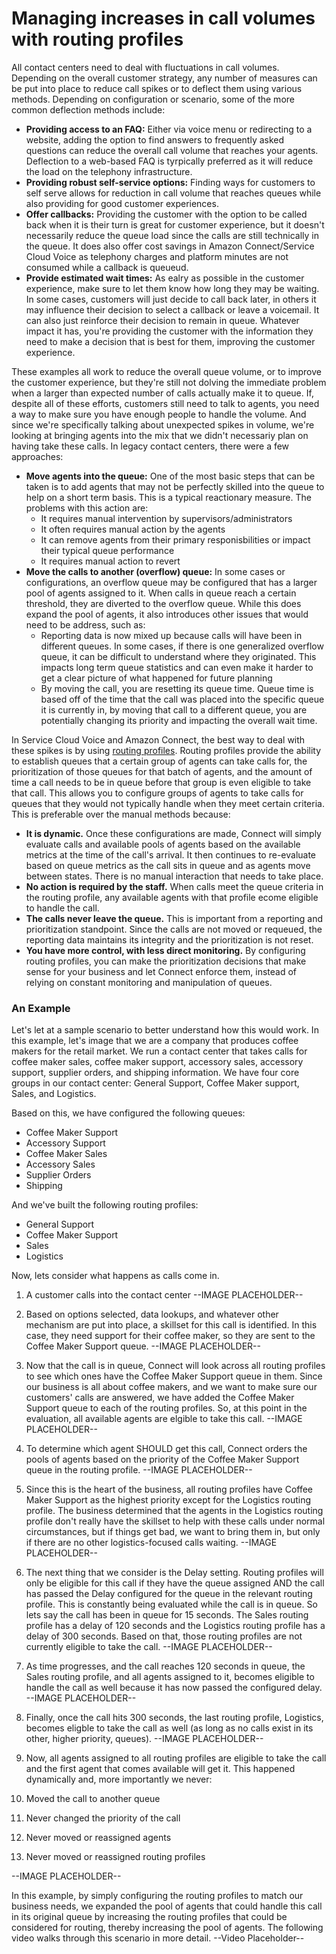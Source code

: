 # Managing increases in call volumes with routing profiles
All contact centers need to deal with fluctuations in call volumes. Depending on the overall customer strategy, any number of measures can be put into place to reduce call spikes or to deflect them using various methods. Depending on configuration or scenario, some of the more common deflection methods include:
* **Providing access to an FAQ:** Either via voice menu or redirecting to a website, adding the option to find answers to frequently asked questions can reduce the overall call volume that reaches your agents. Deflection to a web-based FAQ is tyrpically preferred as it will reduce the load on the telephony infrastructure. 
* **Providing robust self-service options:** Finding ways for customers to self serve allows for reduction in call volume that reaches queues while also providing for good customer experiences. 
* **Offer callbacks:** Providing the customer with the option to be called back when it is their turn is great for customer experience, but it doesn't necessarily reduce the queue load since the calls are still technically in the queue. It does also offer cost savings in Amazon Connect/Service Cloud Voice as telephony charges and platform minutes are not consumed while a callback is queueud.
* **Provide estimated wait times:** As ealry as possible in the customer experience, make sure to let them know how long they may be waiting. In some cases, customers will just decide to call back later, in others it may influence their decision to select a callback or leave a voicemail. It can also just reinforce their decision to remain in queue. Whatever impact it has, you're providing the customer with the information they need to make a decision that is best for them, improving the customer experience. 

These examples all work to reduce the overall queue volume, or to improve the customer experience, but they're still not dolving the immediate problem when a larger than expected number of calls actually make it to queue. If, despite all of these efforts, customers still need to talk to agents, you need a way to make sure you have enough people to handle the volume. And since we're specifically talking about unexpected spikes in volume, we're looking at bringing agents into the mix that we didn't necessariy plan on having take these calls. In legacy contact centers, there were a few approaches:
* **Move agents into the queue:** One of the most basic steps that can be taken is to add agents that may not be perfectly skilled into the queue to help on a short term basis. This is a typical reactionary measure. The problems with this action are:
  * It requires manual intervention by supervisors/administrators
  * It often requires manual action by the agents 
  * It can remove agents from their primary responisbilities or impact their typical queue performance
  * It requires manual action to revert
* **Move the calls to another (overflow) queue:** In some cases or configurations, an overflow queue may be configured that has a larger pool of agents assigned to it. When calls in queue reach a certain threshold, they are diverted to the overflow queue. While this does expand the pool of agents, it also introduces other issues that would need to be address, such as:
  * Reporting data is now mixed up because calls will have been in different queues. In some cases, if there is one generalized overflow queue, it can be difficult to understand where they originated. This impacts long term queue statistics and can even make it harder to get a clear picture of what happened for future planning
  * By moving the call, you are resetting its queue time.  Queue time is based off of the time that the call was placed into the specific queue it is currently in, by moving that call to a different queue, you are potentially changing its priority and impacting the overall wait time. 

In Service Cloud Voice and Amazon Connect, the best way to deal with these spikes is by using [routing profiles](https://docs.aws.amazon.com/connect/latest/adminguide/concepts-routing.html). Routing profiles provide the ability to establish queues that a certain group of agents can take calls for, the prioritization of those queues for that batch of agents, and the amount of time a call needs to be in queue before that group is even eligible to take that call. This allows you to configure groups of agents to take calls for queues that they would not typically handle when they meet certain criteria. This is preferable over the manual methods because:
* **It is dynamic.** Once these configurations are made, Connect will simply evaluate calls and available pools of agents based on the available metrics at the time of the call's arrival. It then continues to re-evaluate based on queue metrics as the call sits in queue and as agents move between states. There is no manual interaction that needs to take place.
* **No action is required by the staff.** When calls meet the queue criteria in the routing profile, any available agents with that profile ecome eligible to handle the call. 
* **The calls never leave the queue.** This is important from a reporting and prioritization standpoint. Since the calls are not moved or requeued, the reporting data maintains its integrity and the prioritization is not reset.
* **You have more control, with less direct monitoring.** By configuring routing profiles, you can make the prioritization decisions that make sense for your business and let Connect enforce them, instead of relying on constant monitoring and manipulation of queues. 

### An Example
Let's let at a sample scenario to better understand how this would work. In this example, let's image that we are a company that produces coffee makers for the retail market. We run a contact center that takes calls for coffee maker sales, coffee maker support, accessory sales, accessory support, supplier orders, and shipping information. We have four core groups in our contact center: General Support, Coffee Maker support, Sales, and Logistics. 

Based on this, we have configured the following queues:
* Coffee Maker Support
* Accessory Support
* Coffee Maker Sales
* Accessory Sales
* Supplier Orders
* Shipping

And we've built the following routing profiles:
* General Support
* Coffee Maker Support
* Sales
* Logistics

Now, lets consider what happens as calls come in. 

1. A customer calls into the contact center
--IMAGE PLACEHOLDER--

2. Based on options selected, data lookups, and whatever other mechanism are put into place, a skillset for this call is identified. In this case, they need support for their coffee maker, so they are sent to the Coffee Maker Support queue.
--IMAGE PLACEHOLDER--

3. Now that the call is in queue, Connect will look across all routing profiles to see which ones have the Coffee Maker Support queue in them. Since our business is all about coffee makers, and we want to make sure our customers' calls are answered, we have added the Coffee Maker Support queue to each of the routing profiles. So, at this point in the evaluation, all available agents are elgible to take this call. 
--IMAGE PLACEHOLDER--

4. To determine which agent SHOULD get this call, Connect orders the pools of agents based on the priority of the Coffee Maker Support queue in the routing profile.
--IMAGE PLACEHOLDER--
 
5. Since this is the heart of the business, all routing profiles have Coffee Maker Support as the highest priority except for the Logistics routing profile. The business determined that the agents in the Logistics routing profile don't really have the skillset to help with these calls under normal circumstances, but if things get bad, we want to bring them in, but only if there are no other logistics-focused calls waiting.
--IMAGE PLACEHOLDER--
 
6. The next thing that we consider is the Delay setting. Routing profiles will only be eligible for this call if they have the queue assigned AND the call has passed the Delay configured for the queue in the relevant routing profile. This is constantly being evaluated while the call is in queue. So lets say the call has been in queue for 15 seconds. The Sales routing profile has a delay of 120 seconds and the Logistics routing profile has a delay of 300 seconds. Based on that, those routing profiles are not currently eligible to take the call. 
--IMAGE PLACEHOLDER--

7. As time progresses, and the call reaches 120 seconds in queue, the Sales routing profile, and all agents assigned to it, becomes eligible to handle the call as well because it has now passed the configured delay. 
--IMAGE PLACEHOLDER--

8. Finally, once the call hits 300 seconds, the last routing profile, Logistics, becomes eligble to take the call as well (as long as no calls exist in its other, higher priority, queues).
--IMAGE PLACEHOLDER--

9. Now, all agents assigned to all routing profiles are eligible to take the call and the first agent that comes available will get it. This happened dynamically and, more importantly we never: 
  1. Moved the call to another queue
  2. Never changed the priority of the call
  3. Never moved or reassigned agents
  4. Never moved or reassigned routing profiles

--IMAGE PLACEHOLDER--

In this example, by simply configuring the routing profiles to match our business needs, we expanded the pool of agents that could handle this call in its original queue by increasing the routing profiles that could be considered for routing, thereby increasing the pool of agents. The following video walks through this scenario in more detail.
--Video Placeholder--
